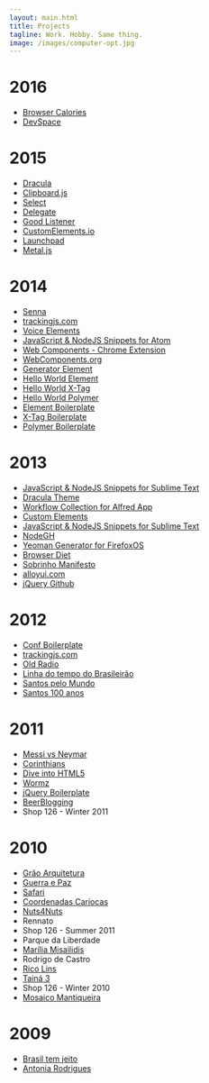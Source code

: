 ```yaml
---
layout: main.html
title: Projects
tagline: Work. Hobby. Same thing.
image: /images/computer-opt.jpg
---
```


# 2016

* [Browser Calories](http://browserdiet.com/calories)
* [DevSpace](http://devspace.io)

# 2015

* [Dracula](http://draculatheme.com/)
* [Clipboard.js](http://clipboardjs.com/)
* [Select](https://www.npmjs.com/package/select)
* [Delegate](https://www.npmjs.com/package/delegate)
* [Good Listener](https://www.npmjs.com/package/good-listener)
* [CustomElements.io](http://customelements.io/)
* [Launchpad](http://liferay.io/)
* [Metal.js](http://metaljs.com/)

# 2014

* [Senna](http://sennajs.com)
* [trackingjs.com](http://trackingjs.com/)
* [Voice Elements](https://github.com/zenorocha/voice-elements)
* [JavaScript & NodeJS Snippets for Atom](https://github.com/zenorocha/atom-javascript-snippets)
* [Web Components - Chrome Extension](https://chrome.google.com/webstore/detail/web-components/filcobblndaenakhejinpjdblekilpgn)
* [WebComponents.org](http://webcomponents.org)
* [Generator Element](https://github.com/webcomponents/generator-element)
* [Hello World Element](https://github.com/webcomponents/hello-world-element)
* [Hello World X-Tag](https://github.com/webcomponents/hello-world-xtag)
* [Hello World Polymer](https://github.com/webcomponents/hello-world-polymer)
* [Element Boilerplate](https://github.com/webcomponents/element-boilerplate)
* [X-Tag Boilerplate](https://github.com/webcomponents/x-tag-boilerplate)
* [Polymer Boilerplate](https://github.com/webcomponents/polymer-boilerplate)

# 2013

* [JavaScript & NodeJS Snippets for Sublime Text](https://atom.io/packages/javascript-snippets)
* [Dracula Theme](http://zenorocha.github.io/dracula-theme/)
* [Workflow Collection for Alfred App](https://github.com/zenorocha/alfred-workflows)
* [Custom Elements](http://customelements.io/)
* [JavaScript & NodeJS Snippets for Sublime Text](https://sublime.wbond.net/packages/JavaScript%20&%20NodeJS%20Snippets)
* [NodeGH](http://nodegh.io/)
* [Yeoman Generator for FirefoxOS](https://github.com/zenorocha/generator-firefox-os)
* [Browser Diet](http://browserdiet.com/)
* [Sobrinho Manifesto](http://sobrinhomanifesto.com.br/)
* [alloyui.com](http://alloyui.com/)
* [jQuery Github](http://zenorocha.github.com/jquery-github/)

# 2012

* [Conf Boilerplate](http://confboilerplate.com/)
* [trackingjs.com](http://trackingjs.com/)
* [Old Radio](https://developer.mozilla.org/pt-BR/demos/detail/old-radio)
* [Linha do tempo do Brasileirão](http://estatico.globoesporte.globo.com/linha-do-tempo/)
* [Santos pelo Mundo](http://estatico.globoesporte.globo.com/santos-pelo-mundo/)
* [Santos 100 anos](http://estatico.globoesporte.globo.com/santos-em-10-decadas/)

# 2011

* [Messi vs Neymar](http://globoesporte.globo.com/futebol/mundial-de-clubes/messi-vs-neymar.html)
* [Corinthians](http://globoesporte.globo.com/futebol/times/corinthians/timaocampeao.html)
* [Dive into HTML5](http://diveintohtml5.com.br/)
* [Wormz](http://www.chromeexperiments.com/detail/wormz/)
* [jQuery Boilerplate](http://jqueryboilerplate.com/)
* [BeerBlogging](http://beerblogging.org/)
* Shop 126 - Winter 2011

# 2010

* [Grão Arquitetura](http://www.grao.arq.br/)
* [Guerra e Paz](http://www.guerraepaz.org.br/)
* [Safari](http://safarirecrutamento.com.br/)
* [Coordenadas Cariocas](http://www.coordenadascariocas.com.br/)
* [Nuts4Nuts](http://nuts4nuts.co.uk/)
* Rennato
* Shop 126 - Summer 2011
* Parque da Liberdade
* [Marília Misailidis](http://www.mariliamisailidis.com.br/)
* Rodrigo de Castro
* [Rico Lins](http://www.ricolins.com/)
* [Tainá 3](http://taina3.com.br/)
* Shop 126 - Winter 2010
* [Mosaico Mantiqueira](http://www.mosaicomantiqueira.org.br/)

# 2009

* [Brasil tem jeito](http://brasiltemjeito.org/)
* [Antonia Rodrigues](http://www.antoniarodrigues.com.br/)
